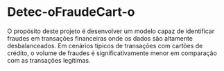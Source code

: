 # Detec-oFraudeCart-o
O propósito deste projeto é desenvolver um modelo capaz de identificar fraudes em transações financeiras onde os dados são altamente desbalanceados. Em cenários típicos de transações com cartões de crédito, o volume de fraudes é significativamente menor em comparação com as transações legítimas.
